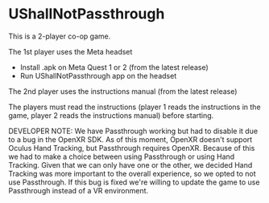 # UShallNotPassthrough

This is a 2-player co-op game.

The 1st player uses the Meta headset
  - Install .apk on Meta Quest 1 or 2 (from the latest release)
  - Run UShallNotPassthrough app on the headset

The 2nd player uses the instructions manual (from the latest release)

The players must read the instructions (player 1 reads the instructions in the game, player 2 reads the instructions manual) before starting.

DEVELOPER NOTE: We have Passthrough working but had to disable it due to a bug in the OpenXR SDK. As of this moment, OpenXR doesn't support Oculus Hand Tracking, but Passthrough requires OpenXR. Because of this we had to make a choice between using Passthrough or using Hand Tracking. Given that we can only have one or the other, we decided Hand Tracking was more important to the overall experience, so we opted to not use Passthrough. If this bug is fixed we're willing to update the game to use Passthrough instead of a VR environment.
